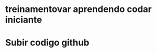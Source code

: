 # treinamentovar aprendendo codar iniciante


<!DOCTYPE html>
<html lang="en">
<head>
    <meta charset="UTF-8">
    <meta name="viewport" content="width=device-width, initial-scale=1.0">
    <title>aprendendo subir codigos</title>
        <h1>Subir codigo github</h1>
    </title>
</head>
<body>
    
</body>
</html>

